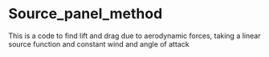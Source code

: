 # Source_panel_method
This is a code to find lift and drag due to aerodynamic forces, taking a linear source function and constant wind and angle of attack
